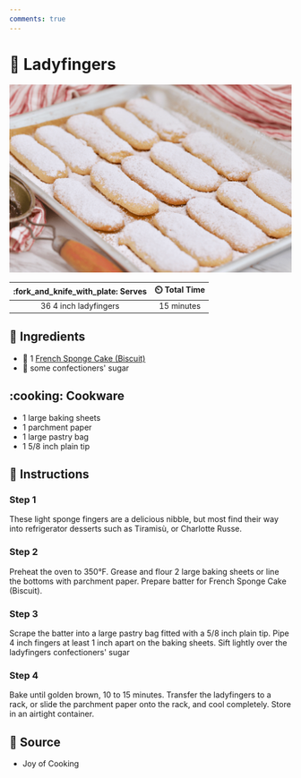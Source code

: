 ```yaml
---
comments: true
---
```

# :baguette_bread: Ladyfingers

![Ladyfingers](../assets/images/ladyfingers.png)

| :fork_and_knife_with_plate: Serves | :timer_clock: Total Time |
|:----------------------------------:|:-----------------------: |
| 36 4 inch ladyfingers | 15 minutes |

## :salt: Ingredients

- :cake: 1 [French Sponge Cake (Biscuit)][1]
- :candy: some confectioners' sugar

## :cooking: Cookware

- 1 large baking sheets
- 1 parchment paper
- 1 large pastry bag
- 1 5/8 inch plain tip

## :pencil: Instructions

### Step 1

These light sponge fingers are a delicious nibble, but most find their way into refrigerator desserts such as Tiramisù,
or Charlotte Russe.

### Step 2

Preheat the oven to 350°F. Grease and flour 2 large baking sheets or line the bottoms with parchment paper. Prepare
batter for French Sponge Cake (Biscuit).

### Step 3

Scrape the batter into a large pastry bag fitted with a 5/8 inch plain tip. Pipe 4 inch fingers at least 1 inch apart on
the baking sheets. Sift lightly over the ladyfingers confectioners' sugar

### Step 4

Bake until golden brown, 10 to 15 minutes. Transfer the ladyfingers to a rack, or slide the parchment paper onto the
rack, and cool completely. Store in an airtight container.

## :link: Source

- Joy of Cooking

[1]: <../ingredients/french-sponge-cake-(biscuit).md>
